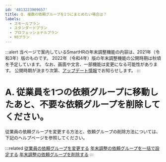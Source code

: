 ```yaml
---
id: '4813223909657'
title: Q. 複数の依頼グループを1つにまとめたい場合は？
labels:
  - スモールプラン
  - スタンダードプラン
  - プロフェッショナルプラン
  - ¥0プラン
---
```

:::alert
当ページで案内しているSmartHRの年末調整機能の内容は、2021年（令和3年）版のものです。
2022年（令和4年）版の年末調整機能の公開時期は秋頃を予定しています。
なお、画面や文言、一部機能は変更になる可能性があります。
公開時期が決まり次第、[アップデート情報](https://smarthr.jp/update)でお知らせします。
:::

# A. 従業員を1つの依頼グループに移動したあと、不要な依頼グループを削除してください。

従業員の依頼グループを変更する方法と、依頼グループの削除方法については、下記のヘルプページを参照してください。

:::related
[従業員の依頼グループを変更する](https://knowledge.smarthr.jp/hc/ja/articles/4405495792665)
[年末調整の依頼グループを一括で設定する](https://knowledge.smarthr.jp/hc/ja/articles/4403662363161)
[年末調整の依頼グループを削除する](https://knowledge.smarthr.jp/hc/ja/articles/360037003793)
:::
